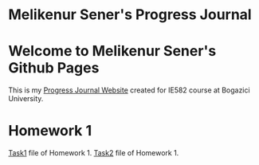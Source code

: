 # Melikenur Sener's Progress Journal


# Welcome to Melikenur Sener's Github Pages
This is my [Progress Journal Website](https://melikenursener.github.io/) created for IE582 course at Bogazici University.

# Homework 1
[Task1](https://github.com/BU-IE-582/fall21-melikenursener/blob/gh-pages/HW1/HW1-Task1.html) file of Homework 1.
[Task2](https://bu-ie-582.github.io/fall21-melikenursener/HW1/HW1%20-%20Task2.html) file of Homework 1.
